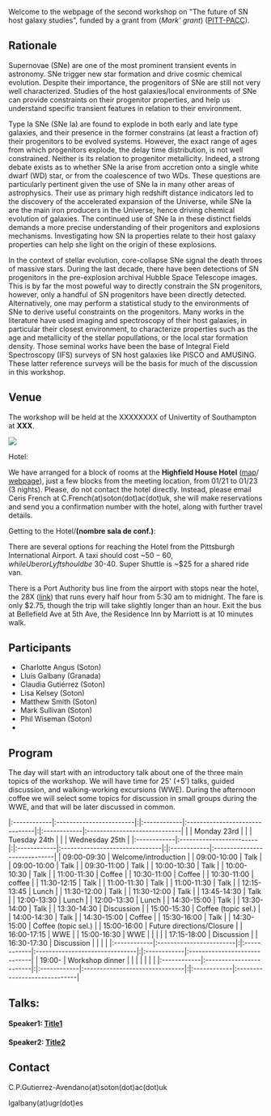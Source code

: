 Welcome to the webpage of the second workshop on "The future of SN host galaxy studies", funded by a grant from (*Mark' grant*) ([PITT-PACC](http://www.physicsandastronomy.pitt.edu/pittpacc)).

## Rationale

Supernovae (SNe) are one of the most prominent transient events in astronomy. SNe trigger new star formation and drive cosmic chemical evolution. Despite their importance, the progenitors of SNe are still not very well characterized. Studies of the host galaxies/local environments of SNe can provide constraints on their progenitor properties, and help us understand specific transient features in relation to their environment.

Type Ia SNe (SNe Ia) are found to explode in both early and late type galaxies, and their presence in the former constrains (at least a fraction of) their progenitors to be evolved systems. However, the exact range of ages from which progenitors explode, the delay time distribution, is not well constrained. Neither is its relation to progenitor metallicity. Indeed, a strong debate exists as to whether SNe Ia arise from accretion onto a single white dwarf (WD) star, or from the coalescence of two WDs. These questions are particularly pertinent given the use of SNe Ia in many other areas of astrophysics. Their use as primary high redshift distance indicators led to the discovery of the accelerated expansion of the Universe, while SNe Ia are the main iron producers in the Universe, hence driving chemical evolution of galaxies. The continued use of SNe Ia in these distinct fields demands a more precise understanding of their progenitors and explosions mechanisms. Investigating how SN Ia properties relate to their host galaxy properties can help she light on the origin of these explosions.

In the context of stellar evolution, core-collapse SNe signal the death throes of massive stars. During the last decade, there have been detections of SN progenitors in the pre-explosion archival Hubble Space Telescope images. This is by far the most poweful way to directly constrain the SN progenitors, however, only a handful of SN progenitors have been directly detected. Alternatively, one may perform a statistical study to the environments of SNe to derive useful constraints on the progenitors. Many works in the literature have used imaging and spectroscopy of their host galaxies, in particular their closest environment, to characterize properties such as the age and metallicity of the stellar popullations, or the local star formation density. Those seminal works have been the base of Integral Field Spectroscopy (IFS) surveys of SN host galaxies like PISCO and AMUSING. These latter reference surveys will be the basis for much of the discussion in this workshop.

## Venue

The workshop will be held at the XXXXXXXX of Univertity of Southampton at **XXX**.

[![](https://raw.githubusercontent.com/amusing-muse/workshop2/master/map.png)](https://www.google.com/maps/place/Physics+and+Astronomy/@50.9344767,-1.3999957,17.24z/data=!4m12!1m6!3m5!1s0x4874740808456623:0xac45b908762e7a39!2sHighfield+House+Hotel!8m2!3d50.9278199!4d-1.391693!3m4!1s0x48747409db5d06ab:0x1b556011b5191e29!8m2!3d50.9352966!4d-1.399348)

Hotel:

We have arranged for a block of rooms at the **Highfield House Hotel** ([map](https://www.google.com/maps/place/Highfield+House+Hotel/@50.9287867,-1.3969407,15.85z/data=!4m12!1m6!3m5!1s0x4874740808456623:0xac45b908762e7a39!2sHighfield+House+Hotel!8m2!3d50.9278199!4d-1.391693!3m4!1s0x4874740808456623:0xac45b908762e7a39!8m2!3d50.9278199!4d-1.391693)/ 
[webpage](http://www.highfieldhousehotel.co.uk/)), just a few blocks from the meeting location, from 01/21 to 01/23 (3 nights). Please, do not contact the hotel directly. Instead, please email Ceris French at C.French(at)soton(dot)ac(dot)uk, she will make reservations and send you a confirmation number with the hotel, along with further travel details. 

Getting to the Hotel/**(nombre sala de conf.)**:

There are several options for reaching the Hotel from the Pittsburgh International Airport. A taxi should cost ~$50-60, while Uber or Lyft should be ~$30-40. Super Shuttle is ~$25 for a shared ride van. 

There is a Port Authority bus line from the airport with stops near the hotel, the 28X ([link](https://www.portauthority.org/rt/28x.pdf)) that runs every half hour from 5:30 am to midnight. The fare is only $2.75, though the trip will take slightly longer than an hour. Exit the bus at Bellefield Ave at 5th Ave, the Residence Inn by Marriott is at 10 minutes walk.


## Participants

- Charlotte Angus (Soton)
- Lluís Galbany (Granada)
- Claudia Gutiérrez (Soton)
- Lisa Kelsey (Soton)
- Matthew Smith (Soton)
- Mark Sullivan (Soton)
- Phil Wiseman (Soton)
- 

<!--- 
Joseph Lyman (Warwick)
Santiago González-Gaitán (CENTRA)
Hanindyo Kuncarayakti (Turku)
Patricia Schady (Bath)
Mickael Rigault ()
Tomás Muller (Soton)
Matt Greayling (Soton)
Mike Prusianen (Soton)
Mike Childress (Soton)
Bob Nichol (ICG)
Chris Forhaimer (ICG)
Maria Vincenzi (ICG)
Eli Swan (ICG)
1-2 MaNGA (Claiudia, Daniel...)
Sebastían Sánchez (UNAM)
1-2 UGR (Enrique, Rosa, Rubén.. Isa Pérez...)
? Thomas de Jaeger
? Luca Izzo
? Janet
? Phil James + student
? Stuart Sim
? Staphane Blondin
? Takashi Moriya
Registration form [here](https://goo.gl/forms/ExuqCrqCwTyqKBhl1)--->

## Program

The day will start with an introductory talk about one of the three main topics of the workshop. We will have time for 25' (+5') talks, guided discussion, and walking-working excursions (WWE). During the afternoon coffee we will select some topics for discussion in small groups during the WWE, and that will be later discussed in common.

|:------------|:------------------------|:|:------------|:-------------------------------|:|:------------|:-----------------------------|
|             |  Monday 23rd            | |             |  Tuesday 24th                  | |             |  Wednesday 25th              |
|:------------|:------------------------|:|:------------|:-------------------------------|:|:------------|:-----------------------------|
| 09:00-09:30 | Welcome/introduction    | | 09:00-10:00 | Talk                           | | 09:00-10:00 | Talk                         |
| 09:30-11:00 | Talk                    | | 10:00-10:30 | Talk                           | | 10:00-10:30 | Talk                         |
| 11:00-11:30 | Coffee                  | | 10:30-11:00 | Coffee                         | | 10:30-11:00 | coffee                       |
| 11:30-12:15 | Talk                    | | 11:00-11:30 | Talk                           | | 11:00-11:30 | Talk                         |
| 12:15-13:45 | Lunch                   | | 11:30-12:00 | Talk                           | | 11:30-12:00 | Talk                         |
| 13:45-14:30 | Talk                    | | 12:00-13:30 | Lunch                          | | 12:00-13:30 | Lunch                        |
| 14:30-15:00 | Talk                    | | 13:30-14:00 | Talk                           | | 13:30-14:30 | Discussion                   |
| 15:00-15:30 | Coffee (topic sel.)     | | 14:00-14:30 | Talk                           | | 14:30-15:00 | Coffee                       |
| 15:30-16:00 | Talk                    | | 14:30-15:00 | Coffee (topic sel.)            | | 15:00-16:00 | Future directions/Closure    |
| 16:00-17:15 | WWE                     | | 15:00-16:30 | WWE                            | |             |                              |
| 17:15-18:00 | Discussion              | | 16:30-17:30 | Discussion                     | |             |                              |
|:------------|:------------------------|:|:------------|:-------------------------------|:|:------------|:-----------------------------|
| 19:00-      | Workshop dinner         | |             |                                | |             |                              |
|:------------|:------------------------|:|:------------|:-------------------------------|:|:------------|:-----------------------------|

## Talks:

#### Speaker1: [Title1](https://github.com/amusing-muse/workshop2/blob/master/talks/file.pdf)

#### Speaker2: [Title2](https://github.com/amusing-muse/workshop2/blob/master/talks/file.pdf)


## Contact

C.P.Gutierrez-Avendano(at)soton(dot)ac(dot)uk

lgalbany(at)ugr(dot)es
